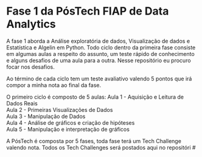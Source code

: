 # Fase 1 da PósTech FIAP de Data Analytics

A fase 1 aborda a Análise exploratória de dados, Visualização de dados e Estatística e Algelin em Python.
Todo ciclo dentro da primeira fase consiste em algumas aulas a respeito do assunto, um teste rápido de conhecimento
e alguns desafios de uma aula para a outra. Nesse repositório eu procuro focar nos desafios.

Ao término de cada ciclo tem um teste avaliativo valendo 5 pontos
que irá compor a minha nota ao final da fase.

O primeiro ciclo é composto de 5 aulas:
Aula 1 - Aquisição e Leitura de Dados Reais    	   
Aula 2 - Primeiras Visualizações de Dados    	   
Aula 3 - Manipulação de Dados    	   
Aula 4 - Análise de gráficos e criação de hipóteses    	   
Aula 5 - Manipulação e interpretação de gráficos

A PósTech é composta por 5 fases, toda fase terá um Tech Challenge valendo nota. Todos os Tech Challenges será postados aqui
no repositóri #
